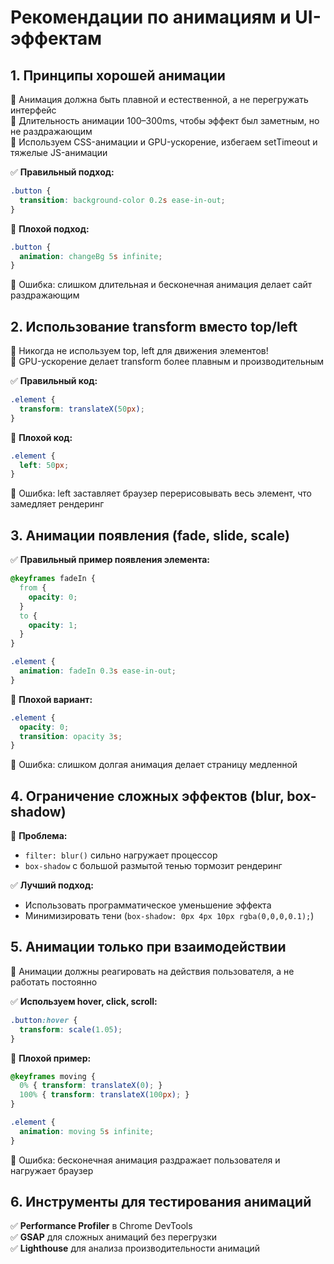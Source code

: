 # Рекомендации по анимациям и UI-эффектам

## 1. Принципы хорошей анимации
🔹 Анимация должна быть плавной и естественной, а не перегружать интерфейс  
🔹 Длительность анимации 100–300ms, чтобы эффект был заметным, но не раздражающим  
🔹 Используем CSS-анимации и GPU-ускорение, избегаем setTimeout и тяжелые JS-анимации  

✅ **Правильный подход:**  
```css
.button {
  transition: background-color 0.2s ease-in-out;
}
```

🚫 **Плохой подход:**  
```css
.button {
  animation: changeBg 5s infinite;
}
```

🔹 Ошибка: слишком длительная и бесконечная анимация делает сайт раздражающим  

## 2. Использование transform вместо top/left
🔹 Никогда не используем top, left для движения элементов!  
🔹 GPU-ускорение делает transform более плавным и производительным  

✅ **Правильный код:**  
```css
.element {
  transform: translateX(50px);
}
```

🚫 **Плохой код:**  
```css
.element {
  left: 50px;
}
```

🔹 Ошибка: left заставляет браузер перерисовывать весь элемент, что замедляет рендеринг  

## 3. Анимации появления (fade, slide, scale)
✅ **Правильный пример появления элемента:**  
```css
@keyframes fadeIn {
  from {
    opacity: 0;
  }
  to {
    opacity: 1;
  }
}

.element {
  animation: fadeIn 0.3s ease-in-out;
}
```

🚫 **Плохой вариант:**  
```css
.element {
  opacity: 0;
  transition: opacity 3s;
}
```

🔹 Ошибка: слишком долгая анимация делает страницу медленной  

## 4. Ограничение сложных эффектов (blur, box-shadow)
🚫 **Проблема:**  
- `filter: blur()` сильно нагружает процессор  
- `box-shadow` с большой размытой тенью тормозит рендеринг  

✅ **Лучший подход:**  
- Использовать программатическое уменьшение эффекта  
- Минимизировать тени (`box-shadow: 0px 4px 10px rgba(0,0,0,0.1);`)  

## 5. Анимации только при взаимодействии
🔹 Анимации должны реагировать на действия пользователя, а не работать постоянно  

✅ **Используем hover, click, scroll:**  
```css
.button:hover {
  transform: scale(1.05);
}
```

🚫 **Плохой пример:**  
```css
@keyframes moving {
  0% { transform: translateX(0); }
  100% { transform: translateX(100px); }
}

.element {
  animation: moving 5s infinite;
}
```

🔹 Ошибка: бесконечная анимация раздражает пользователя и нагружает браузер  

## 6. Инструменты для тестирования анимаций
✅ **Performance Profiler** в Chrome DevTools  
✅ **GSAP** для сложных анимаций без перегрузки  
✅ **Lighthouse** для анализа производительности анимаций